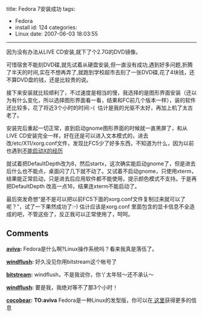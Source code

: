 title: Fedora 7安装成功
tags:
  - Fedora
  - install
id: 124
categories:
  - Linux
date: 2007-06-03 18:03:55
---

因为没有办法从LIVE CD安装,就下了个2.7G的DVD镜像。

可惜宿舍不能刻DVD碟,就先试着从硬盘安装,但一直没有成功,遇到好多问题,折腾了半天的时间,实在不想再弄了,就跑到学校超市去刻了一张DVD碟,花了4块钱，还不算DVD盘的钱，还是比较贵的说。

接下来安装就比较顺利了，不过速度是相当的慢，我选择的是图形界面安装（还以为有什么变化，所以选择图形界面看一看，结果和FC前几个版本一样），装的软件还比较多，花了将近3个小时的时间:-(  估计是我的光驱不太好，再加上机了太古老了。

安装完后重起一切正常，直到启动gnome图形界面的时候就一直黑屏了，和从LIVE CD安装完全一样，好在还是可以进入文本模式的，进去改/etc/X11/xorg.conf文件，发现比FC5少了好多东西，不知道为什么，因为以前也遇到[不能启动X的经历 ](http://c.kensou.me/blog/?p=48)

就试着把DefaultDepth改为8，然后startx，这次确实能启动gnome了，但是进去后什么也不能点，桌面闪了几下就不动了。又试着不启动gnome，只使用xterm，结果能正常启动，只是进去后应用软件都不能使用，提示颜色模式不支持。于是再把DefaultDepth 改高一点16，结果连xterm不能启动了。

最后突发奇想“是不是可以把以前FC5下面的xorg.conf文件复制过来就可以了呢？”，试了一下果然成功了:-) 估计应该是xorg.conf 里面包含的显卡信息不全造成的吧，不管这些了，反正我可以正常使用了，呵呵。
## Comments

**[aviva](#285 "2007-06-03 23:34:08"):** Fedora是什么啊?Linux操作系统吗？看来我真是落伍了。

**[windflush](#286 "2007-06-03 19:19:51"):** 好久没见你用bitstream这个帐号了

**[bitstream](#287 "2007-06-03 18:59:59"):** windflush，不是我说你，你丫太年轻～还不承认～

**[windflush](#288 "2007-06-03 18:15:05"):** 要是我，我绝对等不了那3个小时！

**[cocobear](#289 "2007-06-05 00:00:17"):** **TO:aviva** Fedora是一种Linux的发型版，你可以在[ 这里](http://fedoraproject.org/)获得更多的信息

